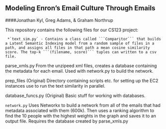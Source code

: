 Modeling Enron’s Email Culture Through Emails
--------------------------
####Jonathan Kyl, Greg Adams, & Graham Northrup

This repository contains the following files for our CS123 project:

     *`text_sim.py` - Contains a class called ```Comparitor``` that builds a Latent Semantic Indexing model from a random sample of files in a path, and assigns all files in that path a mean cosine similarity score. The top-k ```(filename, score)``` tuples can written to a csv file.

parse_xmls.py From the unzipeed xml files, creates a database containing the metadata for each email. Used with network.py to build the network.

prep_files (Original) Directory containing scripts etc. for setting up the EC2 instances use to run the text similarity in parallel.

database_funcs.py (Original) Basic stuff for working with databases.

```network.py``` Uses Networkx to build a network from all of the emails that had metadata associated with them (600k). Then uses a ranking algorithm to find the 10 people with the highest weights in the graph and saves it to an output file. Requires the database created by parse_xmls.py